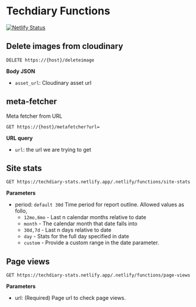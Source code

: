 # Techdiary Functions

[![Netlify Status](https://api.netlify.com/api/v1/badges/03afde84-0e44-495a-9583-a13d85a6bfdb/deploy-status)](https://app.netlify.com/sites/techdiary-functions/deploys)

## Delete images from cloudinary

```
DELETE https://{host}/deleteimage
```

**Body JSON**

- `asset_url`: Cloudinary asset url

## meta-fetcher

Meta fetcher from URL

```
GET https://{host}/metafetcher?url=
```

**URL query**

- `url`: the url we are trying to get

## Site stats

```
GET https://techdiary-stats.netlify.app/.netlify/functions/site-stats
```

**Parameters**

- period: `default 30d` Time period for report outline. Allowed values as follo,
  - `12mo,6mo` - Last n calendar months relative to date
  - `month` - The calendar month that date falls into
  - `30d,7d` - Last n days relative to date
  - `day` - Stats for the full day specified in date
  - `custom` - Provide a custom range in the date parameter.

## Page views

```
GET https://techdiary-stats.netlify.app/.netlify/functions/page-views
```

**Parameters**

- url: (Required) Page url to check page views.
